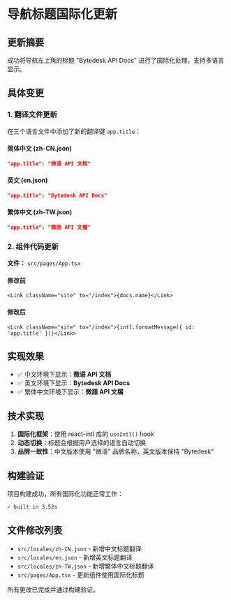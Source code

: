 # 导航标题国际化更新

## 更新摘要

成功将导航左上角的标题 "Bytedesk API Docs" 进行了国际化处理，支持多语言显示。

## 具体变更

### 1. 翻译文件更新

在三个语言文件中添加了新的翻译键 `app.title`：

#### 简体中文 (zh-CN.json)

```json
"app.title": "微语 API 文档"
```

#### 英文 (en.json)

```json
"app.title": "Bytedesk API Docs"
```

#### 繁体中文 (zh-TW.json)

```json
"app.title": "微語 API 文檔"
```

### 2. 组件代码更新

**文件：** `src/pages/App.tsx`

#### 修改前

```tsx
<Link className="site" to="/index">{docs.name}</Link>
```

#### 修改后

```tsx
<Link className="site" to="/index">{intl.formatMessage({ id: 'app.title' })}</Link>
```

## 实现效果

- ✅ 中文环境下显示：**微语 API 文档**
- ✅ 英文环境下显示：**Bytedesk API Docs**  
- ✅ 繁体中文环境下显示：**微語 API 文檔**

## 技术实现

1. **国际化框架**：使用 react-intl 库的 `useIntl()` hook
2. **动态切换**：标题会根据用户选择的语言自动切换
3. **品牌一致性**：中文版本使用 "微语" 品牌名称，英文版本保持 "Bytedesk"

## 构建验证

项目构建成功，所有国际化功能正常工作：

```bash
✓ built in 3.52s
```

## 文件修改列表

- `src/locales/zh-CN.json` - 新增中文标题翻译
- `src/locales/en.json` - 新增英文标题翻译  
- `src/locales/zh-TW.json` - 新增繁体中文标题翻译
- `src/pages/App.tsx` - 更新组件使用国际化标题

所有更改已完成并通过构建验证。
